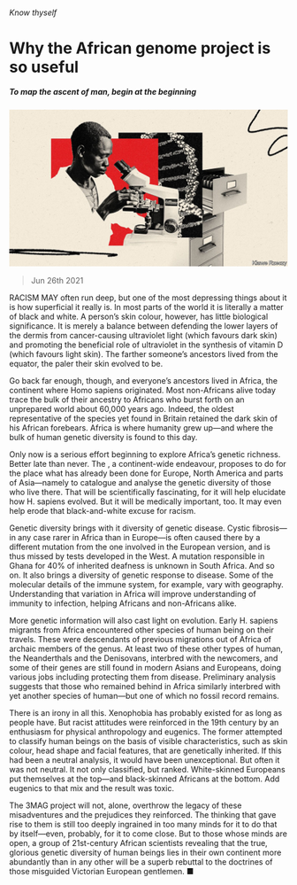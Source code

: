 ###### Know thyself

# Why the African genome project is so useful 

##### To map the ascent of man, begin at the beginning 

![image](images/20210626_LDD003_0.jpg) 

> Jun 26th 2021 

RACISM MAY often run deep, but one of the most depressing things about it is how superficial it really is. In most parts of the world it is literally a matter of black and white. A person’s skin colour, however, has little biological significance. It is merely a balance between defending the lower layers of the dermis from cancer-causing ultraviolet light (which favours dark skin) and promoting the beneficial role of ultraviolet in the synthesis of vitamin D (which favours light skin). The farther someone’s ancestors lived from the equator, the paler their skin evolved to be.

Go back far enough, though, and everyone’s ancestors lived in Africa, the continent where Homo sapiens originated. Most non-Africans alive today trace the bulk of their ancestry to Africans who burst forth on an unprepared world about 60,000 years ago. Indeed, the oldest representative of the species yet found in Britain retained the dark skin of his African forebears. Africa is where humanity grew up—and where the bulk of human genetic diversity is found to this day.


Only now is a serious effort beginning to explore Africa’s genetic richness. Better late than never. The , a continent-wide endeavour, proposes to do for the place what has already been done for Europe, North America and parts of Asia—namely to catalogue and analyse the genetic diversity of those who live there. That will be scientifically fascinating, for it will help elucidate how H. sapiens evolved. But it will be medically important, too. It may even help erode that black-and-white excuse for racism.

Genetic diversity brings with it diversity of genetic disease. Cystic fibrosis—in any case rarer in Africa than in Europe—is often caused there by a different mutation from the one involved in the European version, and is thus missed by tests developed in the West. A mutation responsible in Ghana for 40% of inherited deafness is unknown in South Africa. And so on. It also brings a diversity of genetic response to disease. Some of the molecular details of the immune system, for example, vary with geography. Understanding that variation in Africa will improve understanding of immunity to infection, helping Africans and non-Africans alike.

More genetic information will also cast light on evolution. Early H. sapiens migrants from Africa encountered other species of human being on their travels. These were descendants of previous migrations out of Africa of archaic members of the genus. At least two of these other types of human, the Neanderthals and the Denisovans, interbred with the newcomers, and some of their genes are still found in modern Asians and Europeans, doing various jobs including protecting them from disease. Preliminary analysis suggests that those who remained behind in Africa similarly interbred with yet another species of human—but one of which no fossil record remains.

There is an irony in all this. Xenophobia has probably existed for as long as people have. But racist attitudes were reinforced in the 19th century by an enthusiasm for physical anthropology and eugenics. The former attempted to classify human beings on the basis of visible characteristics, such as skin colour, head shape and facial features, that are genetically inherited. If this had been a neutral analysis, it would have been unexceptional. But often it was not neutral. It not only classified, but ranked. White-skinned Europeans put themselves at the top—and black-skinned Africans at the bottom. Add eugenics to that mix and the result was toxic.

The 3MAG project will not, alone, overthrow the legacy of these misadventures and the prejudices they reinforced. The thinking that gave rise to them is still too deeply ingrained in too many minds for it to do that by itself—even, probably, for it to come close. But to those whose minds are open, a group of 21st-century African scientists revealing that the true, glorious genetic diversity of human beings lies in their own continent more abundantly than in any other will be a superb rebuttal to the doctrines of those misguided Victorian European gentlemen. ■

